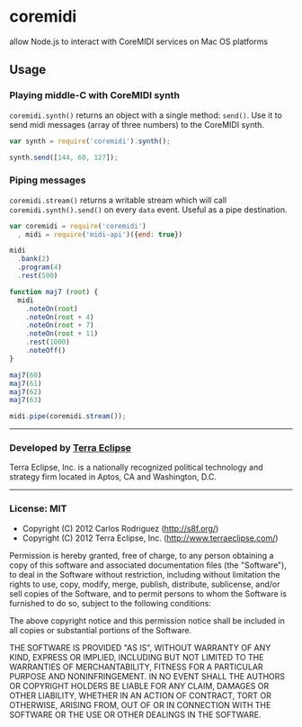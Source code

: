 coremidi
========

allow Node.js to interact with CoreMIDI services on Mac OS platforms

Usage
-----

### Playing middle-C with CoreMIDI synth

`coremidi.synth()` returns an object with a single method: `send()`. Use it
to send midi messages (array of three numbers) to the CoreMIDI synth.

```javascript
var synth = require('coremidi').synth();

synth.send([144, 60, 127]);
```

### Piping messages 

`coremidi.stream()` returns a writable stream which will call
`coremidi.synth().send()` on every `data` event. Useful as a pipe destination.

```javascript
var coremidi = require('coremidi')
  , midi = require('midi-api')({end: true})

midi
  .bank(2)
  .program(4)
  .rest(500)

function maj7 (root) {
  midi
    .noteOn(root)
    .noteOn(root + 4)
    .noteOn(root + 7)
    .noteOn(root + 11)
    .rest(1000)
    .noteOff()
}

maj7(60)
maj7(61)
maj7(62)
maj7(63)

midi.pipe(coremidi.stream());
```

- - -

### Developed by [Terra Eclipse](http://www.terraeclipse.com)
Terra Eclipse, Inc. is a nationally recognized political technology and
strategy firm located in Aptos, CA and Washington, D.C.

- - -

### License: MIT

- Copyright (C) 2012 Carlos Rodriguez (http://s8f.org/)
- Copyright (C) 2012 Terra Eclipse, Inc. (http://www.terraeclipse.com/)

Permission is hereby granted, free of charge, to any person obtaining a copy
of this software and associated documentation files (the &quot;Software&quot;), to deal
in the Software without restriction, including without limitation the rights
to use, copy, modify, merge, publish, distribute, sublicense, and/or sell
copies of the Software, and to permit persons to whom the Software is furnished
to do so, subject to the following conditions:

The above copyright notice and this permission notice shall be included in
all copies or substantial portions of the Software.

THE SOFTWARE IS PROVIDED &quot;AS IS&quot;, WITHOUT WARRANTY OF ANY KIND, EXPRESS OR
IMPLIED, INCLUDING BUT NOT LIMITED TO THE WARRANTIES OF MERCHANTABILITY,
FITNESS FOR A PARTICULAR PURPOSE AND NONINFRINGEMENT. IN NO EVENT SHALL THE
AUTHORS OR COPYRIGHT HOLDERS BE LIABLE FOR ANY CLAIM, DAMAGES OR OTHER
LIABILITY, WHETHER IN AN ACTION OF CONTRACT, TORT OR OTHERWISE, ARISING FROM,
OUT OF OR IN CONNECTION WITH THE SOFTWARE OR THE USE OR OTHER DEALINGS IN THE
SOFTWARE.